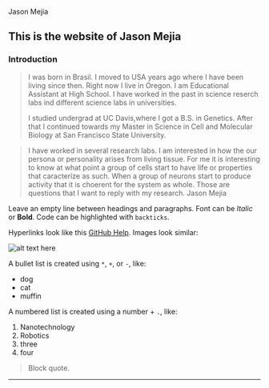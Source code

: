 

Jason Mejia

## This is the website of Jason Mejia

### Introduction 

>I was born in Brasil.
I moved to USA years ago where I have been living since then.
Right now I live in Oregon. I am Educational Assistant at High School. 
I have worked in the past in science reserch labs ind different science labs in universities.
>
>I studied undergrad at UC Davis,where I got a B.S. in Genetics.
After that I continued towards my Master in Science in Cell and Molecular Biology at San Francisco State 
University.
>

>I have worked in several research labs.
I am interested in how the our persona or personality arises from living tissue. For me it is interesting 
to know at what point a group of cells start to have life or properties that caracterize as such. When a group of neurons start to produce activity that it is choerent for the system as whole.
Those are questions that I want to reply with my research.
Jason Mejia

Leave an empty line between headings and paragraphs.
Font can be *Italic* or **Bold**.
Code can be highlighted with `backticks`.

Hyperlinks look like this [GitHub Help](https://help.github.com/).
Images look similar:

![alt text here](https://upload.wikimedia.org/wikipedia/commons/4/4b/Focus_ubt.jpeg)

A bullet list is created using `*`, `+`, or `-`, like:

- dog
- cat
- muffin

A numbered list is created using a number + `.`, like:

1. Nanotechnology
2. Robotics
6. three
2. four

> Block quote.

----

